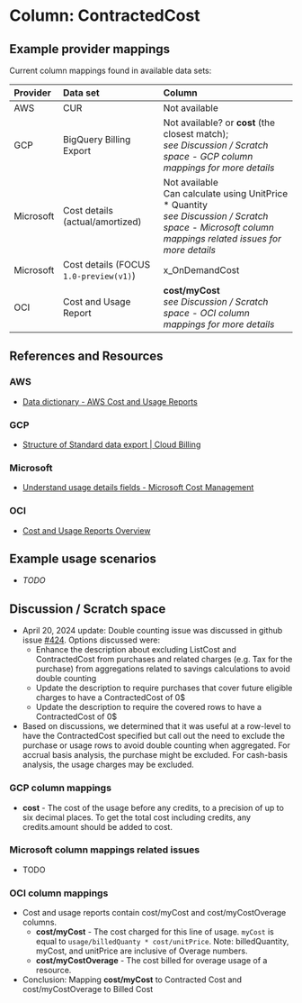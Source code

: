 # Column: ContractedCost

## Example provider mappings

Current column mappings found in available data sets:

| Provider  | Data set                | Column                                                                                     |
|:----------|:------------------------|:-------------------------------------------------------------------------------------------|
| AWS       | CUR                     | Not available                                                                              |
| GCP       | BigQuery Billing Export | Not available? or **cost** (the closest match);<br>*see Discussion / Scratch space - GCP column mappings for more details*        |
| Microsoft | Cost details (actual/amortized) | Not available<br>Can calculate using UnitPrice * Quantity<br>*see Discussion / Scratch space - Microsoft column mappings related issues for more details* |
| Microsoft | Cost details (FOCUS `1.0-preview(v1)`) | x_OnDemandCost |
| OCI       | Cost and Usage Report   | **cost/myCost**<br>*see Discussion / Scratch space - OCI column mappings for more details* |

## References and Resources

### AWS

* [Data dictionary - AWS Cost and Usage Reports](https://docs.aws.amazon.com/cur/latest/userguide/data-dictionary.html)

### GCP

* [Structure of Standard data export | Cloud Billing](https://cloud.google.com/billing/docs/how-to/export-data-bigquery-tables/standard-usage)

### Microsoft

* [Understand usage details fields - Microsoft Cost Management](https://learn.microsoft.com/en-us/azure/cost-management-billing/automate/understand-usage-details-fields)

### OCI

* [Cost and Usage Reports Overview](https://docs.oracle.com/en-us/iaas/Content/Billing/Concepts/usagereportsoverview.htm)

## Example usage scenarios

* *TODO*

## Discussion / Scratch space

* April 20, 2024 update: Double counting issue was discussed in github issue [#424](https://github.com/FinOps-Open-Cost-and-Usage-Spec/FOCUS_Spec/issues/424). Options discussed were:
  * Enhance the description about excluding ListCost and ContractedCost from purchases and related charges (e.g. Tax for the purchase) from aggregations related to savings calculations to avoid double counting
  * Update the description to require purchases that cover future eligible charges to have a ContractedCost of 0$
  * Update the description to require the covered rows to have a ContractedCost of 0$
* Based on discussions, we determined that it was useful at a row-level to have the ContractedCost specified but call out the need to exclude the purchase or usage rows to avoid double counting when aggregated. For accrual basis analysis, the purchase might be excluded. For cash-basis analysis, the usage charges may be excluded.

### GCP column mappings

* **cost** - The cost of the usage before any credits, to a precision of up to six decimal places. To get the total cost including credits, any credits.amount should be added to cost.

### Microsoft column mappings related issues

* TODO

### OCI column mappings

* Cost and usage reports contain cost/myCost and cost/myCostOverage columns.
  * **cost/myCost** - The cost charged for this line of usage. `myCost` is equal to `usage/billedQuanty * cost/unitPrice`. Note: billedQuantity, myCost, and unitPrice are inclusive of Overage numbers.
  * **cost/myCostOverage** - The cost billed for overage usage of a resource.
* Conclusion: Mapping **cost/myCost** to Contracted Cost and cost/myCostOverage to Billed Cost

